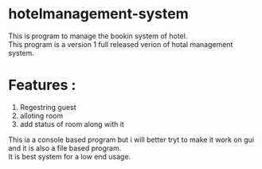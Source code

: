 # hotelmanagement-system
This is program to manage the bookin system of hotel.
<br>
This program is a version 1 full released verion of hotal management system.
<br>
# Features : <br>
1. Regestring guest
2. alloting room
3. add status of room along with it

This ia a console based program but i will better tryt to make it work on gui and it is also a file based program. <br>
It is best system for a low end usage.
